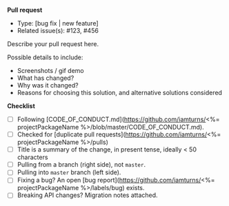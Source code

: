 <!--
Thanks for contributing!
-->

**Pull request**

- Type: [bug fix | new feature]
- Related issue(s): #123, #456

Describe your pull request here.

Possible details to include:

- Screenshots / gif demo
- What has changed?
- Why was it changed?
- Reasons for choosing this solution, and alternative solutions considered

**Checklist**

<!-- Put an x in the boxes that apply: [X]. You can also fill these out after creating the PR. If you're unsure about any of them, don't hesitate to ask. We're here to help! -->

- [ ] Following [CODE_OF_CONDUCT.md](https://github.com/iamturns/<%= projectPackageName %>/blob/master/CODE_OF_CONDUCT.md).
- [ ] Checked for [duplicate pull requests](https://github.com/iamturns/<%= projectPackageName %>/pulls)
- [ ] Title is a summary of the change, in present tense, ideally < 50 characters
- [ ] Pulling from a branch (right side), not `master`.
- [ ] Pulling into `master` branch (left side).
- [ ] Fixing a bug? An open [bug report](https://github.com/iamturns/<%= projectPackageName %>/labels/bug) exists.
- [ ] Breaking API changes? Migration notes attached.
